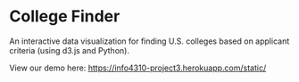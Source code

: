 # College Finder
An interactive data visualization for finding U.S. colleges based on applicant criteria (using d3.js and Python).

View our demo here: 
https://info4310-project3.herokuapp.com/static/
